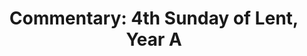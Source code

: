 ---
title: "Commentary: 4th Sunday of Lent, Year A"
layout: reader
description: "Theme: Faith and unbelief"
feature_image: posts/commentary-lent.webp
category: commentary
published: true
---